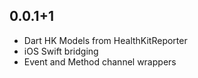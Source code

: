 ## 0.0.1+1

* Dart HK Models from HealthKitReporter
* iOS Swift bridging
* Event and Method channel wrappers
